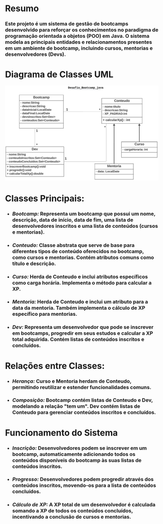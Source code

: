 # Resumo

### Este projeto é um sistema de gestão de bootcamps desenvolvido para reforçar os conhecimentos no paradigma de programação orientada a objetos (POO) em Java. O sistema modela as principais entidades e relacionamentos presentes em um ambiente de bootcamp, incluindo cursos, mentorias e desenvolvedores (Devs).

# Diagrama de Classes UML
<img src="Desafio_Bootcamp.PNG" style="width:800px;">


# Classes Principais:

- ### ***Bootcamp:*** Representa um bootcamp que possui um nome, descrição, data de início, data de fim, uma lista de desenvolvedores inscritos e uma lista de conteúdos (cursos e mentorias).
- ### ***Conteudo:*** Classe abstrata que serve de base para diferentes tipos de conteúdo oferecidos no bootcamp, como cursos e mentorias. Contém atributos comuns como título e descrição.
- ### ***Curso:*** Herda de Conteudo e inclui atributos específicos como carga horária. Implementa o método para calcular a XP.
- ### ***Mentoria:*** Herda de Conteudo e inclui um atributo para a data da mentoria. Também implementa o cálculo de XP específico para mentorias.
- ### ***Dev:*** Representa um desenvolvedor que pode se inscrever em bootcamps, progredir em seus estudos e calcular a XP total adquirida. Contém listas de conteúdos inscritos e concluídos.


# Relações entre Classes:

- ### ***Herança:*** Curso e Mentoria herdam de Conteudo, permitindo reutilizar e estender funcionalidades comuns.
- ### ***Composição:*** Bootcamp contém listas de Conteudo e Dev, modelando a relação "tem um". Dev contém listas de Conteudo para gerenciar conteúdos inscritos e concluídos.

# Funcionamento do Sistema

- ### ***Inscrição:*** Desenvolvedores podem se inscrever em um bootcamp, automaticamente adicionando todos os conteúdos disponíveis do bootcamp às suas listas de conteúdos inscritos.
- ### ***Progresso:*** Desenvolvedores podem progredir através dos conteúdos inscritos, movendo-os para a lista de conteúdos concluídos.
- ### ***Cálculo de XP:*** A XP total de um desenvolvedor é calculada somando a XP de todos os conteúdos concluídos, incentivando a conclusão de cursos e mentorias.
